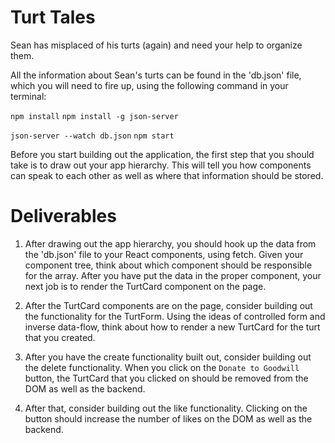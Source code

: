 # Turt Tales

Sean has misplaced of his turts (again) and need your help to organize them.

All the information about Sean's turts can be found in the 'db.json' file, which you will need to fire up, using the following command in your terminal:

`npm install`
`npm install -g json-server`

`json-server --watch db.json`
`npm start`

Before you start building out the application, the first step that you should take is to draw out your app hierarchy. This will tell you how components can speak to each other as well as where that information should be stored.

# Deliverables

1. After drawing out the app hierarchy, you should hook up the data from the 'db.json' file to your React components, using fetch. Given your component tree, think about which component should be responsible for the array. After you have put the data in the proper component, your next job is to render the TurtCard component on the page.

2. After the TurtCard components are on the page, consider building out the functionality for the TurtForm. Using the ideas of controlled form and inverse data-flow, think about how to render a new TurtCard for the turt that you created.

3. After you have the create functionality built out, consider building out the delete functionality. When you click on the `Donate to Goodwill` button, the TurtCard that you clicked on should be removed from the DOM as well as the backend.

4. After that, consider building out the like functionality. Clicking on the button should increase the number of likes on the DOM as well as the backend.
